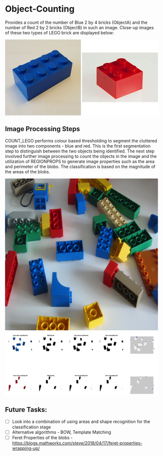 # Object-Counting


Provides a count of the number of Blue 2 by 4 bricks (ObjectA) and the number of Red 2 by 2 bricks (ObjectB) in such an image. Close-up images of these two types of LEGO brick are displayed below:


<img src="img/ObjectA.jpg" width="250" height="250"> <img src="img/ObjectB.jpg" width="250" height="250">


## Image Processing Steps

COUNT_LEGO performs colour based thresholding to segment the cluttered
image into two components - blue and red. This is the first segmentation
step to distinguish between the two objects being identified. 
The next step involved further image processing to count the objects in
the image and the utilization of REGIONPROPS to
generate image properties such as the area and perimeter of the blobs.
The classification is based on the magnitude of the areas of the blobs.

<img src="training_images/train01.jpg" width="750" height="500">
<img src="img/processing.jpg">

## Future Tasks:
- [ ] Look into a combination of using areas and shape recognition for the classification stage
- [ ] Alternative algorithms - BOW, Template Matching
- [ ] Feret Properties of the blobs - https://blogs.mathworks.com/steve/2018/04/17/feret-properties-wrapping-up/
